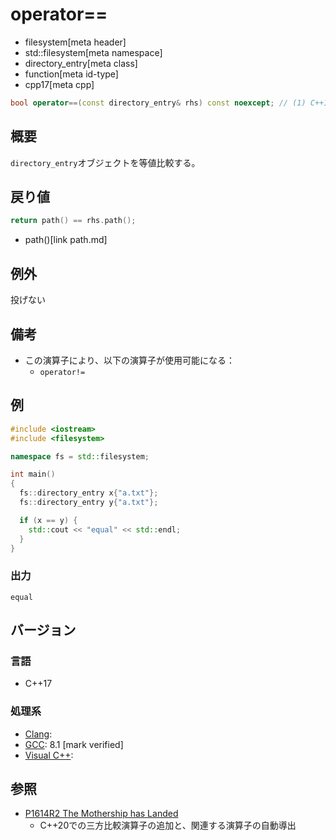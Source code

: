 # operator==
* filesystem[meta header]
* std::filesystem[meta namespace]
* directory_entry[meta class]
* function[meta id-type]
* cpp17[meta cpp]

```cpp
bool operator==(const directory_entry& rhs) const noexcept; // (1) C++17
```

## 概要
`directory_entry`オブジェクトを等値比較する。


## 戻り値
```cpp
return path() == rhs.path();
```
* path()[link path.md]


## 例外
投げない


## 備考
- この演算子により、以下の演算子が使用可能になる：
    - `operator!=`


## 例
```cpp example
#include <iostream>
#include <filesystem>

namespace fs = std::filesystem;

int main()
{
  fs::directory_entry x{"a.txt"};
  fs::directory_entry y{"a.txt"};

  if (x == y) {
    std::cout << "equal" << std::endl;
  }
}
```

### 出力
```
equal
```

## バージョン
### 言語
- C++17

### 処理系
- [Clang](/implementation.md#clang):
- [GCC](/implementation.md#gcc): 8.1 [mark verified]
- [Visual C++](/implementation.md#visual_cpp):


## 参照
- [P1614R2 The Mothership has Landed](https://www.open-std.org/jtc1/sc22/wg21/docs/papers/2019/p1614r2.html)
    - C++20での三方比較演算子の追加と、関連する演算子の自動導出
